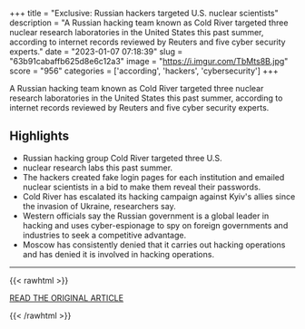 +++
title = "Exclusive: Russian hackers targeted U.S. nuclear scientists"
description = "A Russian hacking team known as Cold River targeted three nuclear research laboratories in the United States this past summer, according to internet records reviewed by Reuters and five cyber security experts."
date = "2023-01-07 07:18:39"
slug = "63b91cabaffb625d8e6c12a3"
image = "https://i.imgur.com/TbMts8B.jpg"
score = "956"
categories = ['according', 'hackers', 'cybersecurity']
+++

A Russian hacking team known as Cold River targeted three nuclear research laboratories in the United States this past summer, according to internet records reviewed by Reuters and five cyber security experts.

## Highlights

- Russian hacking group Cold River targeted three U.S.
- nuclear research labs this past summer.
- The hackers created fake login pages for each institution and emailed nuclear scientists in a bid to make them reveal their passwords.
- Cold River has escalated its hacking campaign against Kyiv's allies since the invasion of Ukraine, researchers say.
- Western officials say the Russian government is a global leader in hacking and uses cyber-espionage to spy on foreign governments and industries to seek a competitive advantage.
- Moscow has consistently denied that it carries out hacking operations and has denied it is involved in hacking operations.

---

{{< rawhtml >}}
  <p class="article-category">
    <a target="_blank" href="https://www.reuters.com/world/europe/russian-hackers-targeted-us-nuclear-scientists-2023-01-06/">READ THE ORIGINAL ARTICLE</a>
  </p>
{{< /rawhtml >}}
